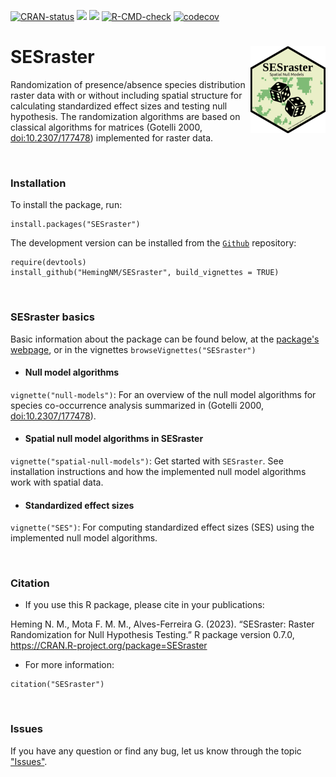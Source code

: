 <!-- badges: start -->

[![CRAN-status](https://www.r-pkg.org/badges/version/SESraster?color=green)](https://cran.r-project.org/package=SESraster) [![](http://cranlogs.r-pkg.org/badges/grand-total/SESraster?color=green)](https://cran.r-project.org/package=SESraster) [![](http://cranlogs.r-pkg.org/badges/SESraster?color=green)](https://cran.r-project.org/package=SESraster) [![R-CMD-check](https://github.com/HemingNM/SESraster/actions/workflows/R-CMD-check.yaml/badge.svg)](https://github.com/HemingNM/SESraster/actions/workflows/R-CMD-check.yaml) [![codecov](https://codecov.io/gh/HemingNM/SESraster/branch/master/graph/badge.svg?token=YJZHUXU5R7)](https://app.codecov.io/gh/HemingNM/SESraster)

<!-- badges: end -->

# SESraster <a href="https://hemingnm.github.io/SESraster/"><img src="man/figures/logo.png" alt="SESraster website" align="right" height="139"/></a>

Randomization of presence/absence species distribution raster data with or without including spatial structure for calculating standardized effect sizes and testing null hypothesis. The randomization algorithms are based on classical algorithms for matrices (Gotelli 2000, <doi:10.2307/177478>) implemented for raster data.

<br>

### Installation

To install the package, run:

```         
install.packages("SESraster")
```

The development version can be installed from the [`Github`](https://github.com/HemingNM/SESraster) repository:

```         
require(devtools)
install_github("HemingNM/SESraster", build_vignettes = TRUE)
```

<br>

### SESraster basics

Basic information about the package can be found below, at the [package's webpage](https://hemingnm.github.io/SESraster/), or in the vignettes
`browseVignettes("SESraster")`
<br>

- #### Null model algorithms
`vignette("null-models")`: For an overview of the null model algorithms for 
species co-occurrence analysis summarized in (Gotelli 2000, <doi:10.2307/177478>).

- #### Spatial null model algorithms in SESraster
`vignette("spatial-null-models")`: Get started with `SESraster`. 
See installation instructions and how the implemented null model algorithms work with spatial data.

- #### Standardized effect sizes
`vignette("SES")`: For computing standardized effect sizes (SES) using the implemented null model algorithms.

<br>

### Citation

- If you use this R package, please cite in your publications: <br>

Heming N. M., Mota F. M. M., Alves-Ferreira G. (2023). “SESraster: Raster Randomization for Null Hypothesis Testing.” R package version 0.7.0, <https://CRAN.R-project.org/package=SESraster>
<br>

- For more information:

```         
citation("SESraster")
```

<br>

### Issues

If you have any question or find any bug, let us know through the topic ["Issues"](https://github.com/HemingNM/SESraster/issues).

<br>
